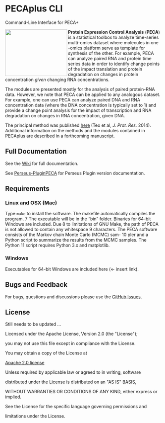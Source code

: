 # PECAplus CLI

Command-Line Interface for PECA+

<img src="https://github.com/PECAplus/Perseus-PluginPECA/wiki/images/PECALogo.png" align="left" width="200" height="150">



**Protein Expression Control Analysis** (**PECA**) is a statistical toolbox to analyze time-series multi-omics dataset where molecules in one -omics platform serve as template for synthesis of the other.  For example, PECA can analyze paired RNA and protein time series data in order to identify change points of the impact translation and protein degradation on changes in protein concentration *given* changing RNA concentrations. 



The modules are presented mostly for the analysis of paired protein-RNA data. However, we note that PECA can be applied to any analogous dataset. For example, one can use PECA can analyze paired DNA and RNA concentration data (where the DNA concentration is typically set to 1) and provide a change point analysis for the impact of transcription and RNA degradation on changes in RNA concentration, given DNA.

The principal method was published [here](http://pubs.acs.org/doi/abs/10.1021/pr400855q) (Teo et al, *J. Prot. Res.* 2014). Additional information on the methods and the modules contained in PECAplus are described in a forthcoming manuscript. 

## Full Documentation

See the [Wiki](https://github.com/PECAplus/PECAplus_cmd_line/wiki) for full documentation.

See [Perseus-PluginPECA](https://github.com/PECAplus/Perseus-PluginPECA) for Perseus Plugin version documentation.

## Requirements 

### Linux and OSX (Mac)

Type `make` to install the software. The makefile automatically compiles the program.
7 The executable will be in the “bin” folder. Binaries for 64-bit Windows are included. Due
8 to limitations of GNU Make, the path of PECA is not allowed to contain any whitespace
9 characters. The PECA software consists of the Markov chain Monte Carlo (MCMC) sam-
10 pler and a Python script to summarize the results from the MCMC samples. The Python
11 script requires Python 3.x and matplotlib.

### Windows

Executables for 64-bit Windows are included here (<- insert link).

## Bugs and Feedback

For bugs, questions and discussions please use the [GitHub Issues](https://github.com/PECAplus/PECAplus_cmd_line/issues).

## License

Still needs to be updated ...

Licensed under the Apache License, Version 2.0 (the "License");

you may not use this file except in compliance with the License.

You may obtain a copy of the License at

[Apache 2.0 license](http://www.apache.org/licenses/LICENSE-2.0)

Unless required by applicable law or agreed to in writing, software

distributed under the License is distributed on an "AS IS" BASIS,

WITHOUT WARRANTIES OR CONDITIONS OF ANY KIND, either express or implied.

See the License for the specific language governing permissions and

limitations under the License.


